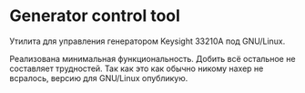 # Generator control tool

Утилита для управления генератором Keysight 33210A под GNU/Linux.

Реализована минимальная функциональность. Добить всё остальное не составляет трудностей.
Так как это как обычно никому нахер не всралось, версию для GNU/Linux опубликую.
